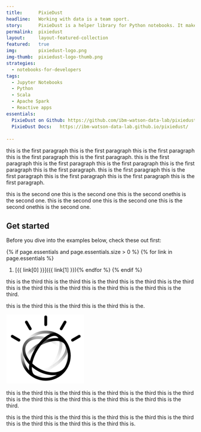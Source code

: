 ```yaml
---
title:      PixieDust
headline:   Working with data is a team sport.
story:      PixieDust is a helper library for Python notebooks. It makes working with data simpler.
permalink:  pixiedust
layout:     layout-featured-collection
featured:   true
img:        pixiedust-logo.png
img-thumb:  pixiedust-logo-thumb.png
strategies: 
  - notebooks-for-developers
tags: 
  - Jupyter Notebooks
  - Python
  - Scala
  - Apache Spark
  - Reactive apps
essentials:
  PixieDust on Github: https://github.com/ibm-watson-data-lab/pixiedust
  PixieDust Docs:   https://ibm-watson-data-lab.github.io/pixiedust/

---
```


this is the first paragraph this is the first paragraph this is the first paragraph this is the first paragraph this is the first paragraph. this is the first paragraph this is the first paragraph this is the first paragraph this is the first paragraph this is the first paragraph. this is the first paragraph this is the first paragraph this is the first paragraph this is the first paragraph this is the first paragraph.

this is the second one this is the second one this is the second onethis is the second one. this is the second one this is the second one this is the second onethis is the second one.

## Get started

Before you dive into the examples below, check these out first:

{% if page.essentials and page.essentials.size > 0 %}
{% for link in page.essentials %}
1. [{{ link[0] }}]({{ link[1] }}){% endfor %}
{% endif %}

this is the third this is the third this is the third this is the third this is the third this is the third this is the third this is the third this is the third this is the third.

this is the third this is the third this is the third this is the.

![placeholder image](img/watson_black.png)

this is the third this is the third this is the third this is the third this is the third this is the third this is the third this is the third this is the third this is the third.

this is the third this is the third this is the third this is the third this is the third this is the third this is the third this is the third this is.



